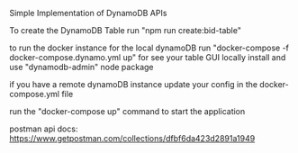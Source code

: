 Simple Implementation of DynamoDB APIs

To create the DynamoDB Table run "npm run create:bid-table"

to run the docker instance for the local dynamoDB run "docker-compose -f docker-compose.dynamo.yml up"
for see your table GUI locally install and use "dynamodb-admin" node package

if you have a remote dynamoDB instance update your config in the docker-compose.yml file

run the "docker-compose up" command to start the application

postman api docs: https://www.getpostman.com/collections/dfbf6da423d2891a1949